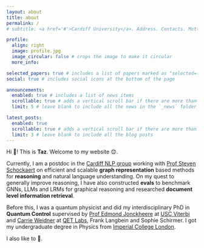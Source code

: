 ```yaml
---
layout: about
title: about
permalink: /
# subtitle: <a href='#'>Cardiff University</a>. Address. Contacts. Motto. Etc.

profile:
  align: right
  image: profile.jpg
  image_circular: false # crops the image to make it circular
  more_info:

selected_papers: true # includes a list of papers marked as "selected={true}"
social: true # includes social icons at the bottom of the page

announcements:
  enabled: true # includes a list of news items
  scrollable: true # adds a vertical scroll bar if there are more than 3 news items
  limit: 5 # leave blank to include all the news in the `_news` folder

latest_posts:
  enabled: true
  scrollable: true # adds a vertical scroll bar if there are more than 3 new posts items
  limit: 3 # leave blank to include all the blog posts
---
```


Hi 👋! This is **Taz**. Welcome to my website 😊.

Currently, I am a postdoc in the [Cardiff NLP group](https://cardiffnlp.github.io/) working with [Prof Steven Schockaert](https://www.turing.ac.uk/people/turing-fellows/steven-schockaert) on efficient and scalable **graph representation** based methods for **reasoning** and natural language understanding. On my quest to generally improve reasoning, I have also constructed **evals** to benchmark GNNs, LLMs and LRMs for graphical reasoning and researched **document level information retrieval**.

Before this, I was a quantum physicist and did my interdisciplinary PhD in **Quantum Control** supervised by [Prof Edmond Jonckheere](https://ee.usc.edu/~jonckhee/) at [USC Viterbi](https://minghsiehece.usc.edu/) and [Carrie Weidner](https://www.bristol.ac.uk/qet-labs/research/weidner-group/) at [QET Labs](https://www.bristol.ac.uk/qet-labs/), Frank Langbein and Sophie Schirmer. I got my undergraduate degree in Physics from [Imperial College London](https://www.imperial.ac.uk/).

I also like to 🏃.

